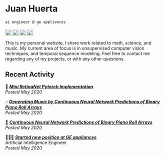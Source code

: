 # Juan Huerta 

<!-- Place this tag in your head or just before your close body tag. -->
<script async defer src="https://buttons.github.io/buttons.js"></script>

`ai engineer @ ge appliances`
<br>
<br>
[<img src="images/email.png" height="20" align="left"/>](https://jmhuer.github.io/mini_book/_build/html/docs/independent/emailme.html)
[<img src="images/twitter.png" height="20" align="left"/>](https://twitter.com/JuanHue19563224)
[<img src="images/git.png" height="20" align="left"/>](https://github.com/jmhuer)
[<img src="images/cv.png" height="20" align="left"/>](https://github.com/jmhuer/jmhuer.github.io/raw/master/latex-resume/juan-resume/resume.pdf)
<br>
<br>
This is my personal website, I share work related to math, science, and music. My current area of focus is in unsupervised computer vision techniques, and temporal sequence modeling. Feel free to contact me regarding any of my projects, or with any other questions.
<br>

## Recent Activity

👀 **[*Mini RetinaNet Pytorch Implementation*](https://jmhuer.github.io/data-science-blog/mini_book/_build/html/docs/computer-vision/object-detection.html)**
<br>
*Posted May 2020*


🎶 **[*Generating Music by Continuous Neural Network Predictions of Binary Piano Roll Arrays*](https://jmhuer.github.io/data-science-blog/mini_book/_build/html/docs/index.html)**
<br>
*Posted May 2020*

🎲 **[*Continuous Neural Network Predictions of Binary Piano Roll Arrays*](https://jmhuer.github.io/data-science-blog/mini_book/_build/html/docs/index.html)**
<br>
*Posted May 2020*

👨🏾‍💻 **[*Started new position at GE appliances*](https://jmhuer.github.io/mini_book/_build/html/docs/timeline.html#id2)**
<br>
Artificial Intelligence Engineer
<br>
*Posted May 2020*
<br>

<!-- [📚  . . . ](https://jmhuer.github.io/data-science-blog/mini_book/_build/html/docs/index.html)-->





<!--Education-->
<!------------->
<!--**M.S in Computer Science - The University of Texas at Austin** (2019-present)-->
<!--- Thesis: - Undecided-->
<!--- Selected coursework:  Machine Learning, Deep Learning, Optimization, Natural Language Processing-->

<!--**B.S in Applied Mathematics - Columbia University in the city of New York** (2016-2018)-->
<!--- Senior Research:  Generating Music by Continuous Neural Network Predictions of Binary Arrays-->
<!--- Selected coursework:  Evolutionary Algorithms, Statistical Inference, Quantum Mechanics, Advanced Topics in Music-->

<!--**B.S in Physics, Music (Double Major) - St. Lawrence University** (2013-2016)-->

<!--- Sigma Pi Sigma Honor Society - Pi Mu Epsilon Honor Society - Quantitative Club-->


<!--Work Experience-->
<!------------->
<!--**Artificial Intelligence Engineer** (July 2019 - Present)  -->
<!--GE Appliances, a Haier Company-->

<!--- Responsible for researching and implementing artificial intelligence technologies to be used in product areas including refrigeration,washer systems, cooking products, service, and small appliance:-->
<!--- Lead AI Engineer developing Application for kitchenhub (andorid8.1) to detect food ingrdients in kitchen counter at CES2020-->
<!--- Lead AI Engineer in incorporating camera in washer/camera fabric detection product cafe brand model3131321-->
<!--- Other projects include: refrigeration camera module, kitchen hub food recognition, anomaly detection for servicing appliances-->

<!--**Contractor - Software Engineer / Machine Learning** (March 2019 - July 2019)  -->
<!--Modis-->

<!--- Developed quick prototypes as requested by the product lines at GE Appliances. Implemented a variety of machine learning projects involving embedded systems, small appliances, mobile applications, and IoT solutions.-->

<!--Awarded Patents-->
<!---------->
<!--**System and Method for Using Sound to Monitor the Operation of a Dryer Appliance**(2019)-->

<!--- involving embedded systems, small appliances, mobile applications, and IoT solutions.-->

<!--**System and Method for Using Sound to Monitor the Operation of a Dryer Appliance**(2019)-->

<!--- involving embedded systems, small appliances, mobile applications, and IoT solutions.-->

<!--Skills-->
<!---------->
<!--**Programming:** Python, SQL, C, C++, java, git-->

<!--**Python SciPy Tools:** Pytorch, Tensorflow, Caffe, Pandas, Scikit-learn-->

<!--Awards-->
<!---------->
<!--- **Sterling Prize Fellowship**, Yale University (2013). Awarded to 30 out of 10,500 applicants.-->
<!--- **IU Founders Scholar**, Indiana University (2012)-->
<!--- **Baccalaureate with Highest Distinction**, Indiana University (2012). Granted to 5 students out of 498 in the class.-->

